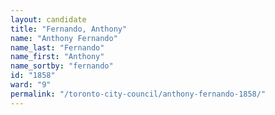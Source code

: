 ```yaml
---
layout: candidate
title: "Fernando, Anthony"
name: "Anthony Fernando"
name_last: "Fernando"
name_first: "Anthony"
name_sortby: "fernando"
id: "1858"
ward: "9"
permalink: "/toronto-city-council/anthony-fernando-1858/"
---
```

